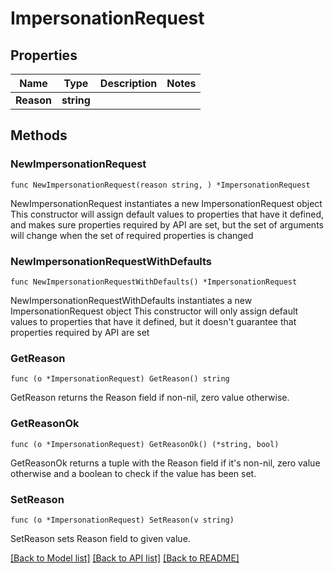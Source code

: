 # ImpersonationRequest

## Properties

Name | Type | Description | Notes
------------ | ------------- | ------------- | -------------
**Reason** | **string** |  | 

## Methods

### NewImpersonationRequest

`func NewImpersonationRequest(reason string, ) *ImpersonationRequest`

NewImpersonationRequest instantiates a new ImpersonationRequest object
This constructor will assign default values to properties that have it defined,
and makes sure properties required by API are set, but the set of arguments
will change when the set of required properties is changed

### NewImpersonationRequestWithDefaults

`func NewImpersonationRequestWithDefaults() *ImpersonationRequest`

NewImpersonationRequestWithDefaults instantiates a new ImpersonationRequest object
This constructor will only assign default values to properties that have it defined,
but it doesn't guarantee that properties required by API are set

### GetReason

`func (o *ImpersonationRequest) GetReason() string`

GetReason returns the Reason field if non-nil, zero value otherwise.

### GetReasonOk

`func (o *ImpersonationRequest) GetReasonOk() (*string, bool)`

GetReasonOk returns a tuple with the Reason field if it's non-nil, zero value otherwise
and a boolean to check if the value has been set.

### SetReason

`func (o *ImpersonationRequest) SetReason(v string)`

SetReason sets Reason field to given value.



[[Back to Model list]](../README.md#documentation-for-models) [[Back to API list]](../README.md#documentation-for-api-endpoints) [[Back to README]](../README.md)


